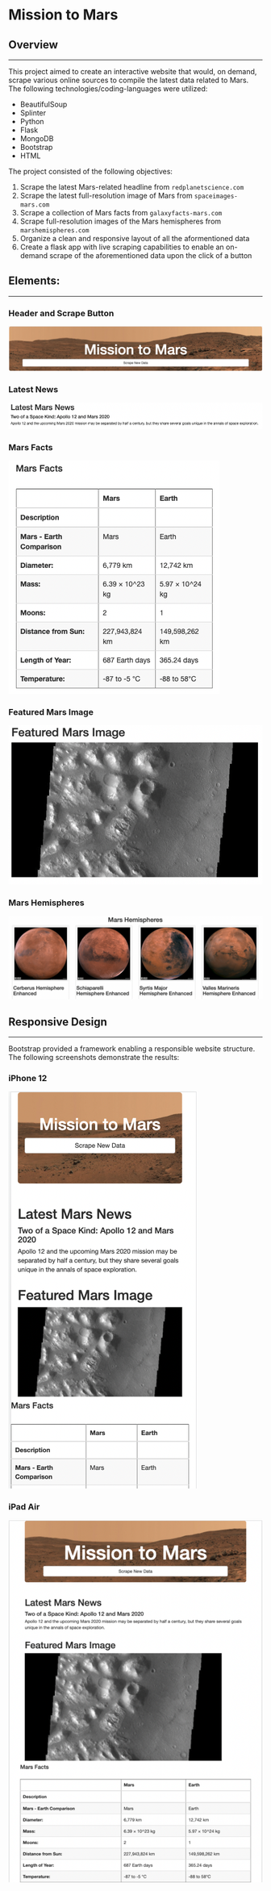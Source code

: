 # Mission to Mars

## Overview
---
This project aimed to create an interactive website that would, on demand, scrape various online sources to compile the latest data related to Mars. The following technologies/coding-languages were utilized:

- BeautifulSoup
- Splinter
- Python
- Flask
- MongoDB
- Bootstrap
- HTML

The project consisted of the following objectives:

1. Scrape the latest Mars-related headline from `redplanetscience.com`
2. Scrape the latest full-resolution image of Mars from `spaceimages-mars.com`
3. Scrape a collection of Mars facts from `galaxyfacts-mars.com`
4. Scrape full-resolution images of the Mars hemispheres from `marshemispheres.com`
5. Organize a clean and responsive layout of all the aformentioned data
6. Create a flask app with live scraping capabilities to enable an on-demand scrape of the aforementioned data upon the click of a button


## Elements:
---
### Header and Scrape Button
![](Resources/jumbo_button.png)

### Latest News
![](Resources/latest_headline.png)

### Mars Facts
![](Resources/mars_facts.png)

### Featured Mars Image
![](Resources/Featured_image.png)

### Mars Hemispheres
![](Resources/hemispheres.png)


## Responsive Design
---
Bootstrap provided a framework enabling a responsible website structure. The following screenshots demonstrate the results:

### iPhone 12
![](Resources/iphone_12.png)


### iPad Air
![](Resources/ipad_air.png)